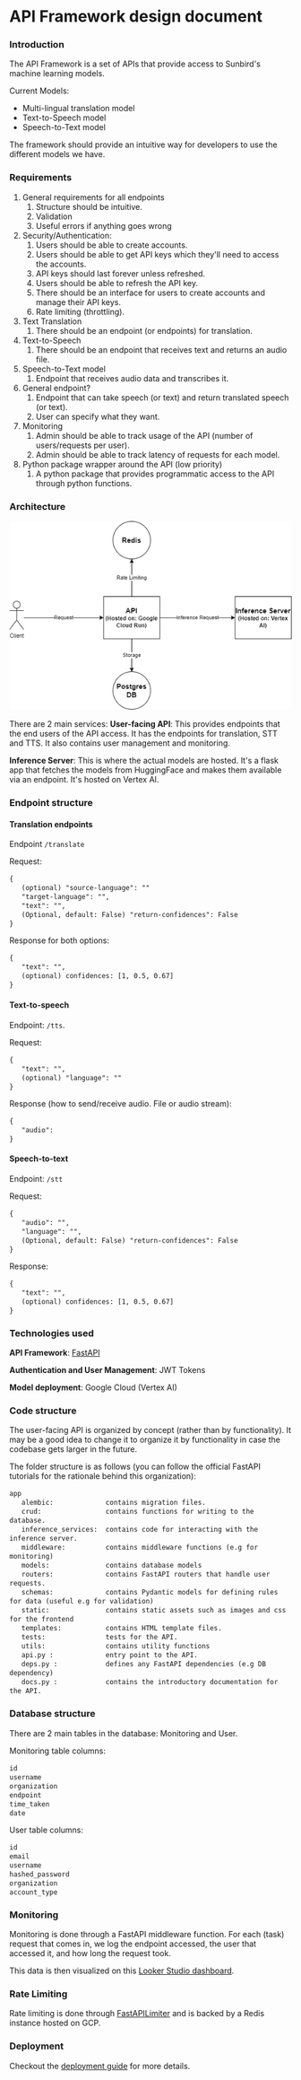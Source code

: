 # API Framework design document

### Introduction
The API Framework is a set of APIs that provide access to Sunbird's machine learning models.

Current Models:
- Multi-lingual translation model
- Text-to-Speech model
- Speech-to-Text model

The framework should provide an intuitive way for developers to use the different models we have.

### Requirements
1. General requirements for all endpoints
   1. Structure should be intuitive.
   2. Validation
   3. Useful errors if anything goes wrong
2. Security/Authentication: 
   1. Users should be able to create accounts.
   2. Users should be able to get API keys which they'll need to access the accounts.
   3. API keys should last forever unless refreshed.
   4. Users should be able to refresh the API key.
   5. There should be an interface for users to create accounts and manage their API keys.
   6. Rate limiting (throttling).
3. Text Translation
   1. There should be an endpoint (or endpoints) for translation.
4. Text-to-Speech
   1. There should be an endpoint that receives text and returns an audio file. 
5. Speech-to-Text model
   1. Endpoint that receives audio data and transcribes it.
6. General endpoint?
   1. Endpoint that can take speech (or text) and return translated speech (or text).
   2. User can specify what they want.
7. Monitoring
   1. Admin should be able to track usage of the API (number of users/requests per user).
   2. Admin should be able to track latency of requests for each model.
8. Python package wrapper around the API (low priority)
   1. A python package that provides programmatic access to the API through python functions.

### Architecture
![architecture image](./images/API-framework-arch.png)

There are 2 main services:
**User-facing API**: This provides endpoints that the end users of the API access. It has the endpoints for translation, STT and TTS.
It also contains user management and monitoring.

**Inference Server**: This is where the actual models are hosted. It's a flask app that fetches the models from HuggingFace and makes them available via an endpoint. It's hosted on Vertex AI.

### Endpoint structure

#### Translation endpoints
Endpoint `/translate`

Request:
```
{
   (optional) "source-language": ""
   "target-language": "",
   "text": "",
   (Optional, default: False) "return-confidences": False
}
```

Response for both options:
```
{
   "text": "",
   (optional) confidences: [1, 0.5, 0.67]
}
```

#### Text-to-speech
Endpoint: `/tts`.

Request:
```
{
   "text": "",
   (optional) "language": ""
}
```

Response (how to send/receive audio. File or audio stream):
```
{
   "audio": 
}
```

#### Speech-to-text
Endpoint: `/stt`

Request:
```
{
   "audio": "",
   "language": "",
   (Optional, default: False) "return-confidences": False
}
```

Response:
```
{
   "text": "",
   (optional) confidences: [1, 0.5, 0.67]
}
```

### Technologies used
**API Framework**: [FastAPI](https://fastapi.tiangolo.com/)

**Authentication and User Management**: JWT Tokens

**Model deployment**: Google Cloud (Vertex AI)


### Code structure
The user-facing API is organized by concept (rather than by functionality). It may be a good idea to change it to organize it by functionality in case the codebase gets larger in the future.

The folder structure is as follows (you can follow the official FastAPI tutorials for the rationale behind this organization):
```
app
   alembic:             contains migration files.
   crud:                contains functions for writing to the database.
   inference_services:  contains code for interacting with the inference server.
   middleware:          contains middleware functions (e.g for monitoring)
   models:              contains database models
   routers:             contains FastAPI routers that handle user requests.
   schemas:             contains Pydantic models for defining rules for data (useful e.g for validation)
   static:              contains static assets such as images and css for the frontend
   templates:           contains HTML template files.
   tests:               tests for the API.
   utils:               contains utility functions
   api.py :             entry point to the API.
   deps.py :            defines any FastAPI dependencies (e.g DB dependency)
   docs.py :            contains the introductory documentation for the API.
```

### Database structure
There are 2 main tables in the database: Monitoring and User.

Monitoring table columns: 
```
id
username
organization
endpoint
time_taken
date
```

User table columns: 
```
id
email
username
hashed_password
organization
account_type
```

### Monitoring
Monitoring is done through a FastAPI middleware function. For each (task) request that comes in, we log the endpoint accessed, the user that accessed it, and how long the request took.

This data is then visualized on this [Looker Studio dashboard](https://lookerstudio.google.com/reporting/ee90ea18-3799-4787-a922-374947be049c).

### Rate Limiting
Rate limiting is done through [FastAPILimiter](https://github.com/long2ice/fastapi-limiter) and is backed by a Redis instance hosted on GCP.

### Deployment
Checkout the [deployment guide](https://github.com/SunbirdAI/sunbird-ai-api/blob/main/api-deployment-docs.md) for more details.

